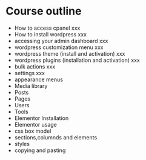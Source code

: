 # Course outline

* How to access cpanel  xxx
* How to install wordpress xxx
* accessing your admin dashboard  xxx
* wordpress customization menu xxx
* wordpress theme (install and activation) xxx
* wordpress plugins (installation and activation) xxx
* bulk actions xxx
* settings xxx
* appearance menus
* Media library
* Posts
* Pages
* Users
* Tools
* Elementor Installation
* Elementor usage
* css box model
* sections,columnds and elements
* styles
* copying and pasting